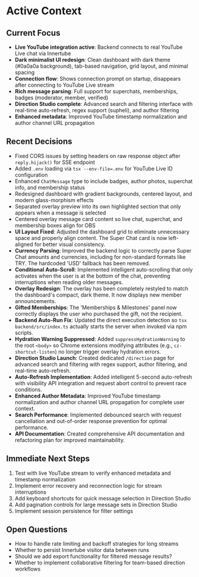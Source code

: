 # Active Context

## Current Focus
- **Live YouTube integration active**: Backend connects to real YouTube Live chat via Innertube
- **Dark minimalist UI redesign**: Clean dashboard with dark theme (#0a0a0a background), tab-based navigation, grid layout, and minimal spacing
- **Connection flow**: Shows connection prompt on startup, disappears after connecting to YouTube Live stream
- **Rich message parsing**: Full support for superchats, memberships, badges (moderator, member, verified)
- **Direction Studio complete**: Advanced search and filtering interface with real-time auto-refresh, regex support (supheli), and author filtering
- **Enhanced metadata**: Improved YouTube timestamp normalization and author channel URL propagation

## Recent Decisions
- Fixed CORS issues by setting headers on raw response object after `reply.hijack()` for SSE endpoint
- Added `.env` loading via `tsx --env-file=.env` for YouTube Live ID configuration
- Enhanced `ChatMessage` type to include badges, author photos, superchat info, and membership status
- Redesigned dashboard with gradient backgrounds, centered layout, and modern glass-morphism effects
- Separated overlay preview into its own highlighted section that only appears when a message is selected
- Centered overlay message card content so live chat, superchat, and membership boxes align for OBS
- **UI Layout Fixed**: Adjusted the dashboard grid to eliminate unnecessary space and properly align content. The Super Chat card is now left-aligned for better visual consistency.
- **Currency Parsing**: Improved the backend logic to correctly parse Super Chat amounts and currencies, including for non-standard formats like TRY. The hardcoded 'USD' fallback has been removed.
- **Conditional Auto-Scroll**: Implemented intelligent auto-scrolling that only activates when the user is at the bottom of the chat, preventing interruptions when reading older messages.
- **Overlay Redesign**: The overlay has been completely restyled to match the dashboard's compact, dark theme. It now displays new member announcements.
- **Gifted Memberships**: The 'Memberships & Milestones' panel now correctly displays the user who purchased the gift, not the recipient.
- **Backend Auto-Run Fix**: Updated the direct execution detection so `tsx backend/src/index.ts` actually starts the server when invoked via npm scripts.
- **Hydration Warning Suppressed**: Added `suppressHydrationWarning` to the root `<body>` so Chrome extensions modifying attributes (e.g., `cz-shortcut-listen`) no longer trigger overlay hydration errors.
- **Direction Studio Launch**: Created dedicated `/direction` page for advanced search and filtering with regex support, author filtering, and real-time auto-refresh.
- **Auto-Refresh Implementation**: Added intelligent 5-second auto-refresh with visibility API integration and request abort control to prevent race conditions.
- **Enhanced Author Metadata**: Improved YouTube timestamp normalization and author channel URL propagation for complete user context.
- **Search Performance**: Implemented debounced search with request cancellation and out-of-order response prevention for optimal performance.
- **API Documentation**: Created comprehensive API documentation and refactoring plan for improved maintainability.

## Immediate Next Steps
1. Test with live YouTube stream to verify enhanced metadata and timestamp normalization
2. Implement error recovery and reconnection logic for stream interruptions
3. Add keyboard shortcuts for quick message selection in Direction Studio
4. Add pagination controls for large message sets in Direction Studio
5. Implement session persistence for filter settings

## Open Questions
- How to handle rate limiting and backoff strategies for long streams
- Whether to persist Innertube visitor data between runs
- Should we add export functionality for filtered message results?
- Whether to implement collaborative filtering for team-based direction workflows


